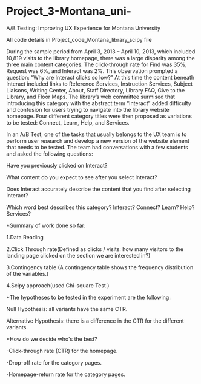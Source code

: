 # Project_3-Montana_uni-
A/B Testing: Improving UX Experience for Montana University

All code details in Project_code_Montana_library_scipy file

During the sample period from April 3, 2013 – April 10, 2013, which included 10,819 visits to the library homepage, there was a large disparity among the three main content categories. The click-through rate for Find was 35%, Request was 6%, and Interact was 2%. This observation prompted a question: “Why are Interact clicks so low?” At this time the content beneath Interact included links to Reference Services, Instruction Services, Subject Liaisons, Writing Center, About, Staff Directory, Library FAQ, Give to the Library, and Floor Maps. The library’s web committee surmised that introducing this category with the abstract term “Interact” added difficulty and confusion for users trying to navigate into the library website homepage. Four different category titles were then proposed as variations to be tested: Connect, Learn, Help, and Services.

In an A/B Test, one of the tasks that usually belongs to the UX team is to perform user research and develop a new version of the website element that needs to be tested. The team had conversations with a few students and asked the following questions:

Have you previously clicked on Interact?

What content do you expect to see after you select Interact?

Does Interact accurately describe the content that you find after selecting Interact?

Which word best describes this category? Interact? Connect? Learn? Help? Services?

*Summary of work done so far:

1.Data Reading

2.Click Through rate(Defined as clicks / visits: how many visitors to the landing page clicked on the section we are interested in?)

3.Contingency table (A contingency table shows the frequency distribution of the variables.)

4.Scipy approach(used Chi-square Test )


*The hypotheses to be tested in the experiment are the following:

Null Hypothesis: all variants have the same CTR.

Alternative Hypothesis: there is a difference in the CTR for the different variants.


*How do we decide who's the best?

-Click-through rate (CTR) for the homepage.

-Drop-off rate for the category pages.

-Homepage-return rate for the category pages.



